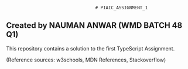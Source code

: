                                       # PIAIC_ASSIGNMENT_1
## Created by NAUMAN ANWAR (WMD BATCH 48 Q1)
This repository contains a solution to the first TypeScript Assignment.

(Reference sources: w3schools, MDN References, Stackoverflow)
